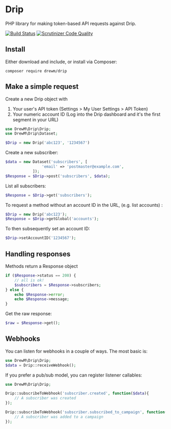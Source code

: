 # Drip
PHP library for making token-based API requests against Drip.

[![Build Status](https://travis-ci.org/drewm/drip.svg)](https://travis-ci.org/drewm/drip)
[![Scrutinizer Code Quality](https://scrutinizer-ci.com/g/drewm/drip/badges/quality-score.png?b=master)](https://scrutinizer-ci.com/g/drewm/drip/?branch=master)

## Install 

Either download and include, or install via Composer:

```
composer require drewm/drip
```

## Make a simple request

Create a new Drip object with 

1. Your user's API token (Settings > My User Settings > API Token)
2. Your numeric account ID (Log into the Drip dashboard and it's the first segment in your URL)

```php
use DrewM\Drip\Drip;
use DrewM\Drip\Dataset;

$Drip = new Drip('abc123', '1234567')
```

Create a new subscriber:

```php
$data = new Dataset('subscribers', [
				'email' => 'postmaster@example.com',
			]);
$Response = $Drip->post('subscribers', $data);
```

List all subscribers:

```php
$Response = $Drip->get('subscribers');
```

To request a method without an account ID in the URL, (e.g. list accounts) :

```php
$Drip = new Drip('abc123');
$Response = $Drip->getGlobal('accounts');
```

To then subsequently set an account ID:

```php
$Drip->setAccountID('1234567');
```

## Handling responses

Methods return a Response object

```php
if ($Response->status == 200) {
	// all is ok!
	$subscribers = $Response->subscribers;
} else {
	echo $Response->error;
	echo $Response->message;
}
```

Get the raw response:

```php
$raw = $Response->get();
```

## Webhooks

You can listen for webhooks in a couple of ways. The most basic is:

```php
use DrewM\Drip\Drip;
$data = Drip::receiveWebhook();
```

If you prefer a pub/sub model, you can register listener callables:

```php
use DrewM\Drip\Drip;

Drip::subscribeToWebhook('subscriber.created', function($data){
	// A subscriber was created
});

Drip::subscribeToWebhook('subscriber.subscribed_to_campaign', function($data){
	// A subscriber was added to a campaign
});
```